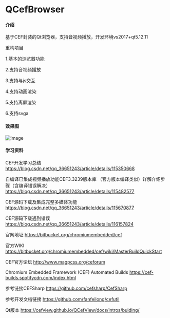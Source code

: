 # QCefBrowser

#### 介绍
基于CEF封装的Qt浏览器，支持音视频播放，开发环境vs2017+qt5.12.11

重构项目

1.基本的浏览器功能

2.支持音视频播放

3.支持与js交互

4.支持动画渲染

5.支持离屏渲染

6.支持svga

#### 效果图
![image](https://github.com/KikyoShaw/QCefBrowser/blob/master/GIF/1.gif)

#### 学习资料
CEF开发学习总结
https://blog.csdn.net/qq_36651243/article/details/115350668

自编译已集成视频播放功能CEF3.3239版本库 （官方版本编译类似）详解介绍步骤（含编译错误解决）
https://blog.csdn.net/qq_36651243/article/details/115482577

CEF源码下载及集成完整多媒体功能
https://blog.csdn.net/qq_36651243/article/details/115670877

CEF源码下载遇到错误
https://blog.csdn.net/qq_36651243/article/details/116157824

官网地址
https://bitbucket.org/chromiumembedded/cef

官方WIKI
https://bitbucket.org/chromiumembedded/cef/wiki/MasterBuildQuickStart

CEF官方论坛
http://www.magpcss.org/ceforum

Chromium Embedded Framework (CEF) Automated Builds
https://cef-builds.spotifycdn.com/index.html

参考链接CEFSharp
https://github.com/cefsharp/CefSharp

参考开发文档链接
https://github.com/fanfeilong/cefutil

Qt版本
https://cefview.github.io/QCefView/docs/intros/buiding/








